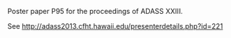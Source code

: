 Poster paper P95 for the proceedings of ADASS XXIII.

See http://adass2013.cfht.hawaii.edu/presenterdetails.php?id=221


